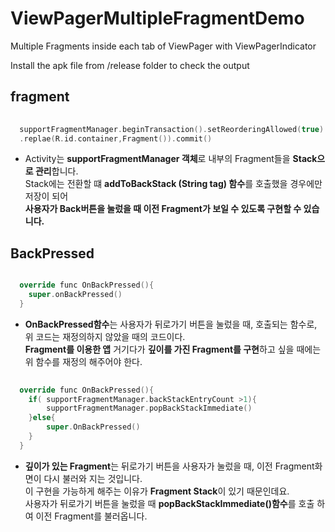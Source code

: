 ViewPagerMultipleFragmentDemo
=============================

Multiple Fragments inside each tab of ViewPager with ViewPagerIndicator 

Install the apk file from /release folder to check the output 

## fragment

``` kotlin
  
  supportFragmentManager.beginTransaction().setReorderingAllowed(true).addToBackStack(null)
  .replae(R.id.container,Fragment()).commit()
```
   * Activity는 **supportFragmentManager 객체**로 내부의 Fragment들을 **Stack으로 관리**합니다.  
  Stack에는 전환할 떄 **addToBackStack (String tag) 함수**를 호출했을 경우에만 저장이 되어  
  **사용자가 Back버튼을 눌렀을 때 이전 Fragment가 보일 수 있도록 구현할 수 있습니다.**
  
  
## BackPressed

``` kotlin

  override func OnBackPressed(){
    super.onBackPressed()
  }
```
  

   * **OnBackPressed함수**는 사용자가 뒤로가기 버튼을 눌렀을 때, 호출되는 함수로,
   위 코드는 재정의하지 않았을 때의 코드이다.  
   **Fragment를 이용한 앱** 거기다가 **깊이를 가진 Fragment를 구현**하고 싶을 때에는  
   위 함수를 재정의 해주어야 한다.
   
  
``` kotlin
  
  override func OnBackPressed(){
    if( supportFragmentManager.backStackEntryCount >1){
        supportFragmentManager.popBackStackImmediate()
    }else{
        super.OnBackPressed()
    }
  }
```

  
    
   * **깊이가 있는 Fragment**는 뒤로가기 버튼을 사용자가 눌렀을 때, 이전 Fragment화면이 다시 불러와 지는 것입니다.  
   이 구현을 가능하게 해주는 이유가 **Fragment Stack**이 있기 때문인데요.  
   사용자가 뒤로가기 버튼을 눌렀을 때 **popBackStackImmediate()함수**를 호출 하여 이전 Fragment를 불러옵니다. 
